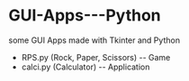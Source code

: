 # GUI-Apps---Python
some GUI Apps made with Tkinter and Python

* RPS.py (Rock, Paper, Scissors) -- Game
* calci.py (Calculator) -- Application
